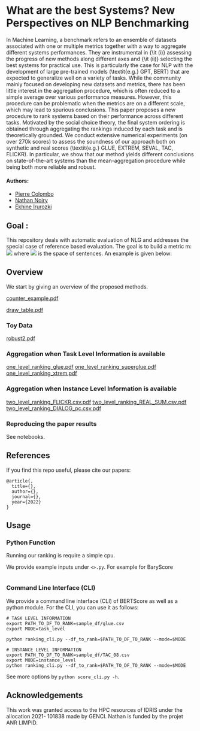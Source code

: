 # What are the best Systems? New Perspectives on NLP Benchmarking

In Machine Learning, a benchmark refers to an ensemble of datasets associated with one or multiple metrics together with a way to aggregate different systems performances. They are instrumental in {\it (i)}  assessing the progress of new methods along different axes and {\it (ii)} selecting the best systems for practical use. This is particularly the case for NLP with the development of large pre-trained models (\textit{e.g.} GPT, BERT) that are expected to generalize well on a variety of tasks. While the community mainly focused on developing new datasets and metrics, there has been little interest in the aggregation procedure, which is often reduced to a simple average over various performance measures. However, this procedure can be problematic when the metrics are on a different scale, which may lead to spurious conclusions. This paper proposes a new procedure to rank systems based on their performance across different tasks. Motivated by the social choice theory, the final system ordering is obtained through aggregating the rankings induced by each task and is theoretically grounded. We conduct extensive numerical experiments (on over 270k scores) to assess the soundness of our approach both on synthetic and real scores (\textit{e.g.} GLUE, EXTREM, SEVAL, TAC, FLICKR). In particular, we show that our method yields different conclusions on state-of-the-art systems than the mean-aggregation procedure while being both more reliable and robust.




#### Authors:

* [Pierre Colombo](https://scholar.google.com/citations?user=yPoMt8gAAAAJ&hl=fr)
* [Nathan Noiry](https://noiry.perso.math.cnrs.fr/)
* [Ekhine Irurozki](https://scholar.google.com/citations?user=thlVrqIAAAAJ&hl=es)

## Goal :

This repository deals with automatic evaluation of NLG and addresses the special case of reference based evaluation. The goal is to build a metric m: <img src="https://render.githubusercontent.com/render/math?math=m : \mathcal{S} \times \mathcal{S} \rightarrow \mathcal{R}"> where <img src="https://render.githubusercontent.com/render/math?math=m : \mathcal{S}"> is the space of sentences. An example is given below:



## Overview

We start by giving an overview of the proposed methods.

[counter_example.pdf](https://github.com/PierreColombo/RankingNLPSystems/files/8030618/counter_example.pdf)

[draw_table.pdf](https://github.com/PierreColombo/RankingNLPSystems/files/8030621/draw_table.pdf)

### Toy Data

[robust2.pdf](https://github.com/PierreColombo/RankingNLPSystems/files/8030632/robust2.pdf)


### Aggregation when Task Level Information is available


[one_level_ranking_glue.pdf](https://github.com/PierreColombo/RankingNLPSystems/files/8030643/one_level_ranking_glue.pdf)
[one_level_ranking_superglue.pdf](https://github.com/PierreColombo/RankingNLPSystems/files/8030644/one_level_ranking_superglue.pdf)
[one_level_ranking_xtrem.pdf](https://github.com/PierreColombo/RankingNLPSystems/files/8030645/one_level_ranking_xtrem.pdf)



### Aggregation when Instance Level Information is available

<object data="https://github.com/PierreColombo/RankingNLPSystems/files/8030626/draw_table_2.pdf" type="application/pdf"></object>


[two_level_ranking_FLICKR.csv.pdf](https://github.com/PierreColombo/RankingNLPSystems/files/8030650/two_level_ranking_FLICKR.csv.pdf)
[two_level_ranking_REAL_SUM.csv.pdf](https://github.com/PierreColombo/RankingNLPSystems/files/8030653/two_level_ranking_REAL_SUM.csv.pdf)
[two_level_ranking_DIALOG_pc.csv.pdf](https://github.com/PierreColombo/RankingNLPSystems/files/8030655/two_level_ranking_DIALOG_pc.csv.pdf)




### Reproducing the paper results

See notebooks.


## References

If you find this repo useful, please cite our papers:

```
@article{,
  title={},
  author={},
  journal={},
  year={2022}
}

```

## Usage

### Python Function

Running our ranking is require a simple cpu. 

We provide example inputs under `<>.py`. For example for BaryScore

```

```

### Command Line Interface (CLI)

We provide a command line interface (CLI) of BERTScore as well as a python module. For the CLI, you can use it as
follows:

``` 
# TASK LEVEL INFORMATION
export PATH_TO_DF_TO_RANK=sample_df/glue.csv
export MODE=task_level

python ranking_cli.py --df_to_rank=$PATH_TO_DF_TO_RANK --mode=$MODE

# INSTANCE LEVEL INFORMATION
export PATH_TO_DF_TO_RANK=sample_df/TAC_08.csv
export MODE=instance_level
python ranking_cli.py --df_to_rank=$PATH_TO_DF_TO_RANK --mode=$MODE
```

See more options by `python score_cli.py -h`.


## Acknowledgements

This work was granted access
to the HPC resources of IDRIS under the allocation 2021-
101838 made by GENCI. Nathan is funded by the projet
ANR LIMPID.
